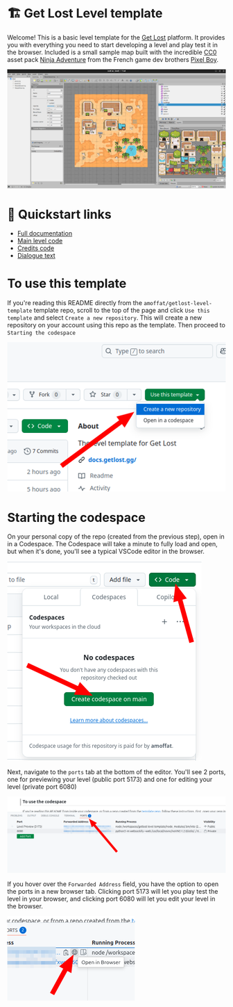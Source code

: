 # 🏗️ Get Lost Level template

Welcome! This is a basic level template for the [Get Lost](https://x.com/GetLostTheGame) platform. It provides you with everything you need to start developing a level and play test it in the browser. Included is a small sample map built with the incredible [CC0](https://creativecommons.org/public-domain/cc0/) asset pack [Ninja Adventure](https://pixel-boy.itch.io/ninja-adventure-asset-pack) from the French game dev brothers [Pixel Boy](https://x.com/2Pblog1).

![Tiled preview](./docs/img/tiled-preview.png)

# 🔗 Quickstart links

- [Full documentation](https://docs.getlost.gg/latest/)
- [Main level code](./level/code/main.ts)
- [Credits code](./level/code/card.ts)
- [Dialogue text](./level/code/strings.ts)

# To use this template

If you're reading this README directly from the `amoffat/getlost-level-template` template repo, scroll to the top of the page and click `Use this template` and select `Create a new repository`. This will create a new repository on your account using this repo as the template. Then proceed to `Starting the codespace`

![Create codespace](./docs/img/create-codespace.png)

# Starting the codespace

On your personal copy of the repo (created from the previous step), open in in a Codespace. The Codespace will take a minute to fully load and open, but when it's done, you'll see a typical VSCode editor in the browser.

![Open codespace](./docs/img/open-in-codespace.png)

Next, navigate to the `ports` tab at the bottom of the editor. You'll see 2 ports, one for previewing your level (public port 5173) and one for editing your level (private port 6080)

![Ports](./docs/img/ports.png)

If you hover over the `Forwarded Address` field, you have the option to open the ports in a new browser tab. Clicking port 5173 will let you play test the level in your browser, and clicking port 6080 will let you edit your level in the browser.

![Open in Browser](./docs/img/open-browser.png)
